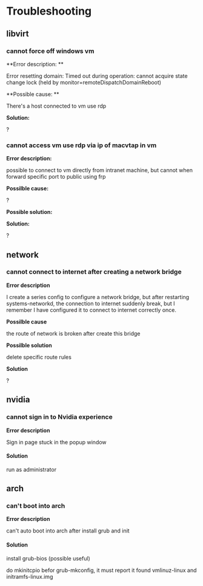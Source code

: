 # Troubleshooting

## libvirt

### cannot force off windows vm 

**Error description: **

Error resetting domain: Timed out during operation: cannot acquire state change lock (held by monitor=remoteDispatchDomainReboot)

**Possible cause: **

There's a host connected to vm use rdp

**Solution:**

?

### cannot access vm use rdp via ip of macvtap in vm

**Error description:**

possible to connect to vm directly from intranet machine, but cannot when forward specific port to public using frp

**Possilble cause:**

?

**Possible solution:**

**Solution:**

?

## network 

### cannot connect to internet after creating a network bridge

**Error description**

I create a series config to configure a network bridge, but after restarting systems-networkd, the connection to internet suddenly break, but I remember I have configured it to connect to internet correctly once.

**Possilble cause**

the route of network is broken after create this bridge

**Possilble solution**

delete specific route rules 

**Solution**

?

## nvidia

### cannot sign in to Nvidia experience

**Error description**

Sign in page stuck in the popup window

#### Solution

run as administrator 

## arch

### can't boot into arch

**Error description**

can't auto boot into arch after install grub and init

#### Solution

install grub-bios (possible useful)

do mkinitcpio befor grub-mkconfig, it must report it found vmlinuz-linux and initramfs-linux.img

